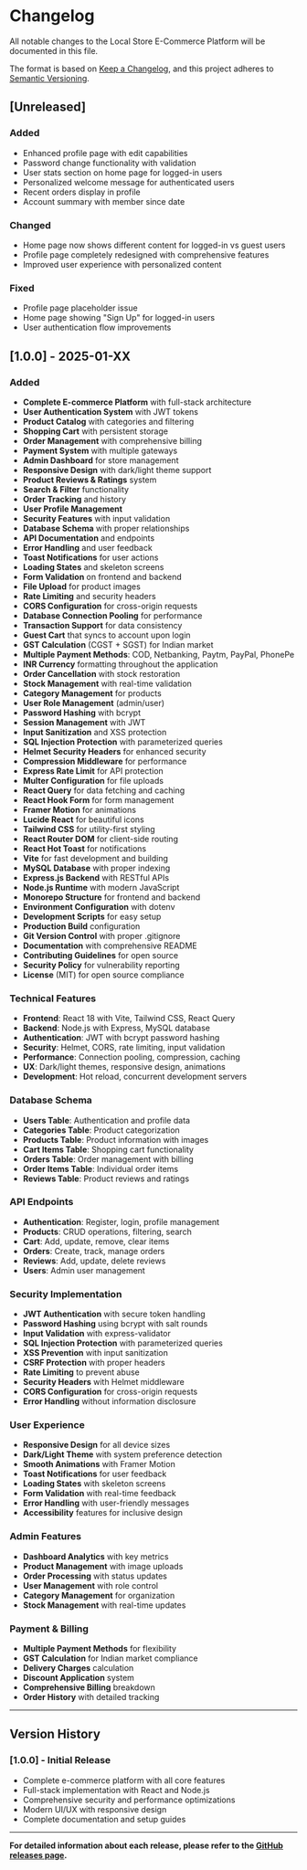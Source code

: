 # Changelog

All notable changes to the Local Store E-Commerce Platform will be documented in this file.

The format is based on [Keep a Changelog](https://keepachangelog.com/en/1.0.0/),
and this project adheres to [Semantic Versioning](https://semver.org/spec/v2.0.0.html).

## [Unreleased]

### Added
- Enhanced profile page with edit capabilities
- Password change functionality with validation
- User stats section on home page for logged-in users
- Personalized welcome message for authenticated users
- Recent orders display in profile
- Account summary with member since date

### Changed
- Home page now shows different content for logged-in vs guest users
- Profile page completely redesigned with comprehensive features
- Improved user experience with personalized content

### Fixed
- Profile page placeholder issue
- Home page showing "Sign Up" for logged-in users
- User authentication flow improvements

## [1.0.0] - 2025-01-XX

### Added
- **Complete E-commerce Platform** with full-stack architecture
- **User Authentication System** with JWT tokens
- **Product Catalog** with categories and filtering
- **Shopping Cart** with persistent storage
- **Order Management** with comprehensive billing
- **Payment System** with multiple gateways
- **Admin Dashboard** for store management
- **Responsive Design** with dark/light theme support
- **Product Reviews & Ratings** system
- **Search & Filter** functionality
- **Order Tracking** and history
- **User Profile Management**
- **Security Features** with input validation
- **Database Schema** with proper relationships
- **API Documentation** and endpoints
- **Error Handling** and user feedback
- **Toast Notifications** for user actions
- **Loading States** and skeleton screens
- **Form Validation** on frontend and backend
- **File Upload** for product images
- **Rate Limiting** and security headers
- **CORS Configuration** for cross-origin requests
- **Database Connection Pooling** for performance
- **Transaction Support** for data consistency
- **Guest Cart** that syncs to account upon login
- **GST Calculation** (CGST + SGST) for Indian market
- **Multiple Payment Methods**: COD, Netbanking, Paytm, PayPal, PhonePe
- **INR Currency** formatting throughout the application
- **Order Cancellation** with stock restoration
- **Stock Management** with real-time validation
- **Category Management** for products
- **User Role Management** (admin/user)
- **Password Hashing** with bcrypt
- **Session Management** with JWT
- **Input Sanitization** and XSS protection
- **SQL Injection Protection** with parameterized queries
- **Helmet Security Headers** for enhanced security
- **Compression Middleware** for performance
- **Express Rate Limit** for API protection
- **Multer Configuration** for file uploads
- **React Query** for data fetching and caching
- **React Hook Form** for form management
- **Framer Motion** for animations
- **Lucide React** for beautiful icons
- **Tailwind CSS** for utility-first styling
- **React Router DOM** for client-side routing
- **React Hot Toast** for notifications
- **Vite** for fast development and building
- **MySQL Database** with proper indexing
- **Express.js Backend** with RESTful APIs
- **Node.js Runtime** with modern JavaScript
- **Monorepo Structure** for frontend and backend
- **Environment Configuration** with dotenv
- **Development Scripts** for easy setup
- **Production Build** configuration
- **Git Version Control** with proper .gitignore
- **Documentation** with comprehensive README
- **Contributing Guidelines** for open source
- **Security Policy** for vulnerability reporting
- **License** (MIT) for open source compliance

### Technical Features
- **Frontend**: React 18 with Vite, Tailwind CSS, React Query
- **Backend**: Node.js with Express, MySQL database
- **Authentication**: JWT with bcrypt password hashing
- **Security**: Helmet, CORS, rate limiting, input validation
- **Performance**: Connection pooling, compression, caching
- **UX**: Dark/light themes, responsive design, animations
- **Development**: Hot reload, concurrent development servers

### Database Schema
- **Users Table**: Authentication and profile data
- **Categories Table**: Product categorization
- **Products Table**: Product information with images
- **Cart Items Table**: Shopping cart functionality
- **Orders Table**: Order management with billing
- **Order Items Table**: Individual order items
- **Reviews Table**: Product reviews and ratings

### API Endpoints
- **Authentication**: Register, login, profile management
- **Products**: CRUD operations, filtering, search
- **Cart**: Add, update, remove, clear items
- **Orders**: Create, track, manage orders
- **Reviews**: Add, update, delete reviews
- **Users**: Admin user management

### Security Implementation
- **JWT Authentication** with secure token handling
- **Password Hashing** using bcrypt with salt rounds
- **Input Validation** with express-validator
- **SQL Injection Protection** with parameterized queries
- **XSS Prevention** with input sanitization
- **CSRF Protection** with proper headers
- **Rate Limiting** to prevent abuse
- **Security Headers** with Helmet middleware
- **CORS Configuration** for cross-origin requests
- **Error Handling** without information disclosure

### User Experience
- **Responsive Design** for all device sizes
- **Dark/Light Theme** with system preference detection
- **Smooth Animations** with Framer Motion
- **Toast Notifications** for user feedback
- **Loading States** with skeleton screens
- **Form Validation** with real-time feedback
- **Error Handling** with user-friendly messages
- **Accessibility** features for inclusive design

### Admin Features
- **Dashboard Analytics** with key metrics
- **Product Management** with image uploads
- **Order Processing** with status updates
- **User Management** with role control
- **Category Management** for organization
- **Stock Management** with real-time updates

### Payment & Billing
- **Multiple Payment Methods** for flexibility
- **GST Calculation** for Indian market compliance
- **Delivery Charges** calculation
- **Discount Application** system
- **Comprehensive Billing** breakdown
- **Order History** with detailed tracking

---

## Version History

### [1.0.0] - Initial Release
- Complete e-commerce platform with all core features
- Full-stack implementation with React and Node.js
- Comprehensive security and performance optimizations
- Modern UI/UX with responsive design
- Complete documentation and setup guides

---

**For detailed information about each release, please refer to the [GitHub releases page](https://github.com/virajshah2005/local-store-e-commerce-platform/releases).** 